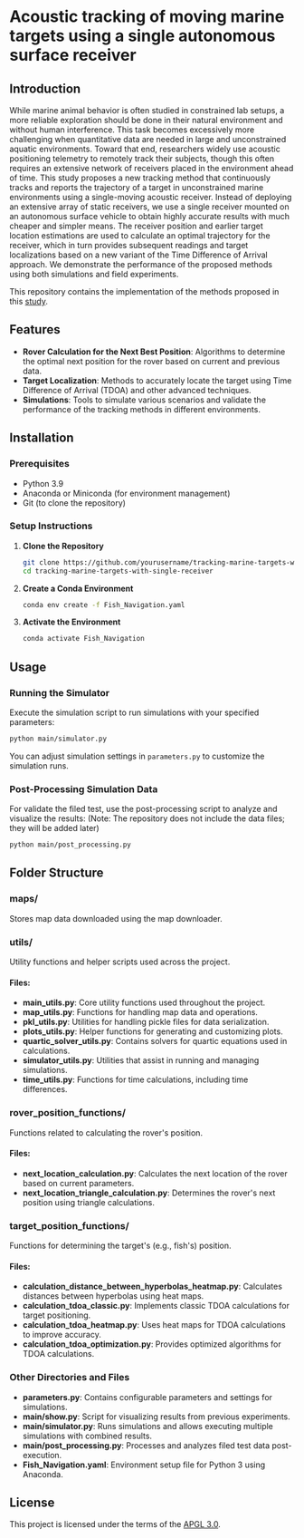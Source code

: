 # Acoustic tracking of moving marine targets using a single autonomous surface receiver

## Introduction

While marine animal behavior is often studied in constrained lab setups, a more reliable exploration should be done in their natural environment and without human interference. This task becomes excessively more challenging when quantitative data are needed in large and unconstrained aquatic environments. Toward that end, researchers widely use acoustic positioning telemetry to remotely track their subjects, though this often requires an extensive network of receivers placed in the environment ahead of time. This study proposes a new tracking method that continuously tracks and reports the trajectory of a target in unconstrained marine environments using a single-moving acoustic receiver. Instead of deploying an extensive array of static receivers, we use a single receiver mounted on an autonomous surface vehicle to obtain highly accurate results with much cheaper and simpler means. The receiver position and earlier target location estimations are used to calculate an optimal trajectory for the receiver, which in turn provides subsequent readings and target localizations based on a new variant of the Time Difference of Arrival approach. We demonstrate the performance of the proposed methods using both simulations and field experiments.

This repository contains the implementation of the methods proposed in this [study](https://onlinelibrary.wiley.com/doi/full/10.1002/rob.22335).

## Features

- **Rover Calculation for the Next Best Position**: Algorithms to determine the optimal next position for the rover based on current and previous data.
- **Target Localization**: Methods to accurately locate the target using Time Difference of Arrival (TDOA) and other advanced techniques.
- **Simulations**: Tools to simulate various scenarios and validate the performance of the tracking methods in different environments.

## Installation

### Prerequisites

- Python 3.9
- Anaconda or Miniconda (for environment management)
- Git (to clone the repository)

### Setup Instructions

1. **Clone the Repository**

   ```bash
   git clone https://github.com/yourusername/tracking-marine-targets-with-single-receiver.git
   cd tracking-marine-targets-with-single-receiver
   ```

2. **Create a Conda Environment**

     ```bash
     conda env create -f Fish_Navigation.yaml
     ```

3. **Activate the Environment**

   ```bash
   conda activate Fish_Navigation
   ```

## Usage

### Running the Simulator

Execute the simulation script to run simulations with your specified parameters:

```bash
python main/simulator.py
```

You can adjust simulation settings in `parameters.py` to customize the simulation runs.

### Post-Processing Simulation Data

For validate the filed test, use the post-processing script to analyze and visualize the results:
(Note: The repository does not include the data files; they will be added later)

```bash
python main/post_processing.py
```

## Folder Structure


### maps/

Stores map data downloaded using the map downloader.

### utils/

Utility functions and helper scripts used across the project.

#### Files:

- **main_utils.py**: Core utility functions used throughout the project.
- **map_utils.py**: Functions for handling map data and operations.
- **pkl_utils.py**: Utilities for handling pickle files for data serialization.
- **plots_utils.py**: Helper functions for generating and customizing plots.
- **quartic_solver_utils.py**: Contains solvers for quartic equations used in calculations.
- **simulator_utils.py**: Utilities that assist in running and managing simulations.
- **time_utils.py**: Functions for time calculations, including time differences.

### rover_position_functions/

Functions related to calculating the rover's position.

#### Files:

- **next_location_calculation.py**: Calculates the next location of the rover based on current parameters.
- **next_location_triangle_calculation.py**: Determines the rover's next position using triangle calculations.

### target_position_functions/

Functions for determining the target's (e.g., fish's) position.

#### Files:

- **calculation_distance_between_hyperbolas_heatmap.py**: Calculates distances between hyperbolas using heat maps.
- **calculation_tdoa_classic.py**: Implements classic TDOA calculations for target positioning.
- **calculation_tdoa_heatmap.py**: Uses heat maps for TDOA calculations to improve accuracy.
- **calculation_tdoa_optimization.py**: Provides optimized algorithms for TDOA calculations.

### Other Directories and Files

- **parameters.py**: Contains configurable parameters and settings for simulations.
- **main/show.py**: Script for visualizing results from previous experiments.
- **main/simulator.py**: Runs simulations and allows executing multiple simulations with combined results.
- **main/post_processing.py**: Processes and analyzes filed test data post-execution.
- **Fish_Navigation.yaml**: Environment setup file for Python 3 using Anaconda.

## License

This project is licensed under the terms of the [APGL 3.0](LICENSE.md).
